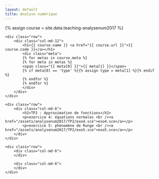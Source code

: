 ```yaml
---
layout: default
title: Analyse numérique
---
```

{% assign course = site.data.teaching-analysenum2017 %}

<article class="single course page">
    
    <div class="row">
        <div class="col-md-12">
            <h1>{{ course.name }} <a href="{{ course.url }}">{{ course.code }}</a></h1>
            <div class="meta">
            {% for metas in course.meta %}
            {% for meta in metas %}
            <span class="{{ meta[0] }}">{{ meta[1] }}</span>
            {% if meta[0] == 'type' %}{% assign type = meta[1] %}{% endif %}
            {% endfor %}
            {% endfor %}
            </div>
        </div>
    </div>
    
    <div class="row">
        <div class="col-md-6">
            <h2>TP2 : Approximation de fonctions</h2>
            <p>exercice 4: équations normales <br /><a href="/assets/analysenum2017/TP2/exo4.sce">exo4.sce</a></p>
            <p>exercice 5: phénomène de Runge <br /><a href="/assets/analysenum2017/TP2/exo5.sce">exo5.sce</a></p>
        </div>
    </div>
    
    <div class="row">
        <div class="col-md-6">
        </div>
        
        <div class="col-md-6">
        </div>
    </div>
</article>

